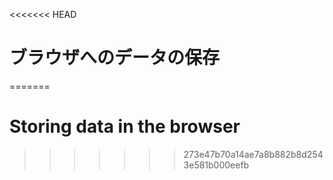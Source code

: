 
<<<<<<< HEAD
# ブラウザへのデータの保存
=======
# Storing data in the browser
>>>>>>> 273e47b70a14ae7a8b882b8d2543e581b000eefb
